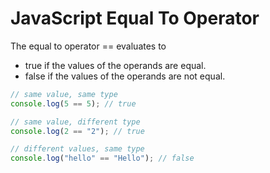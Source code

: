 # JavaScript Equal To Operator

The equal to operator == evaluates to

- true if the values of the operands are equal.
- false if the values of the operands are not equal.

```js
// same value, same type
console.log(5 == 5); // true

// same value, different type
console.log(2 == "2"); // true

// different values, same type
console.log("hello" == "Hello"); // false
```
